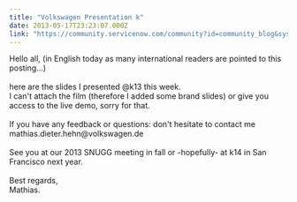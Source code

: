 ```yaml
---
title: "Volkswagen Presentation k"
date: 2013-05-17T23:23:07.000Z
link: "https://community.servicenow.com/community?id=community_blog&sys_id=6e8da669dbd0dbc01dcaf3231f9619f9"
---
```

<p>Hello all, (in English today as many international readers are pointed to this posting...)<br /><br />here are the slides I presented @k13 this week.<br />I can't attach the film (therefore I added some brand slides) or give you access to the live demo, sorry for that.<br /><br />If you have any feedback or questions: don't hesitate to contact me mathias.dieter.hehn@volkswagen.de<br /><br />See you at our 2013 SNUGG meeting in fall or -hopefully- at k14 in San Francisco next year.<br /><br />Best regards,<br />Mathias.</p>